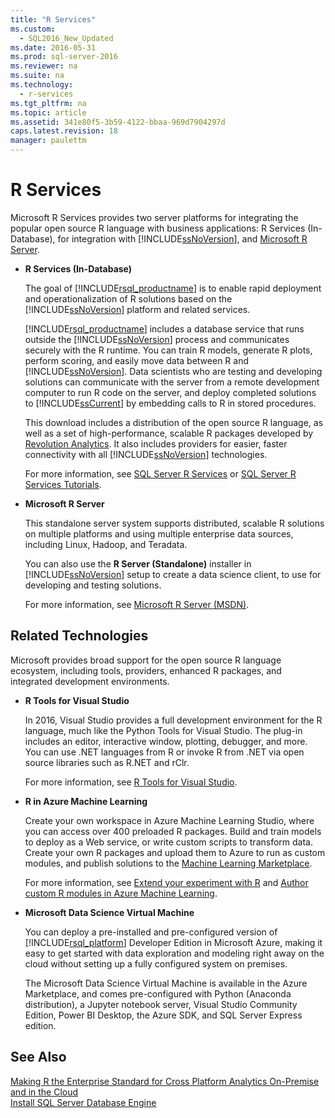 ```yaml
---
title: "R Services"
ms.custom: 
  - SQL2016_New_Updated
ms.date: 2016-05-31
ms.prod: sql-server-2016
ms.reviewer: na
ms.suite: na
ms.technology: 
  - r-services
ms.tgt_pltfrm: na
ms.topic: article
ms.assetid: 341e80f5-3b59-4122-bbaa-969d7904297d
caps.latest.revision: 18
manager: paulettm
---
```

# R Services
Microsoft R Services provides two server platforms for integrating the popular open source R language with business applications: R Services (In-Database), for integration with [!INCLUDE[ssNoVersion](../../Topics/TopicNameContainA/tokens/ssNoVersion_md.md)], and [Microsoft R Server](https://msdn.microsoft.com/microsoft-r/index).  
  
-   **R Services (In-Database)**  
  
     The goal of [!INCLUDE[rsql_productname](../../Topics/TopicNameContainA/tokens/rsql_productname_md.md)] is to enable rapid deployment and operationalization of R solutions based on the [!INCLUDE[ssNoVersion](../../Topics/TopicNameContainA/tokens/ssNoVersion_md.md)] platform and related services.  
  
     [!INCLUDE[rsql_productname](../../Topics/TopicNameContainA/tokens/rsql_productname_md.md)] includes a database service that runs outside the [!INCLUDE[ssNoVersion](../../Topics/TopicNameContainA/tokens/ssNoVersion_md.md)] process and communicates securely with the R runtime. You can train R models, generate R plots, perform scoring, and easily move data between R and [!INCLUDE[ssNoVersion](../../Topics/TopicNameContainA/tokens/ssNoVersion_md.md)]. Data scientists who are testing and developing solutions can communicate with the server from a remote development computer to run R code on the server, and deploy completed solutions to [!INCLUDE[ssCurrent](../../Topics/TopicNameContainA/tokens/ssCurrent_md.md)] by embedding calls to R in stored procedures.  
  
     This download includes a distribution of the open source R language, as well as a set of high-performance, scalable R packages developed by [Revolution Analytics](http://www.revolutionanalytics.com/revolution-r-enterprise-scaler). It also includes providers for easier, faster connectivity with all [!INCLUDE[ssNoVersion](../../Topics/TopicNameContainA/tokens/ssNoVersion_md.md)] technologies.  
  
     For more information, see [SQL Server R Services](../../Topics/TopicNameNotContainA/SQL-Server-R-Services.md) or [SQL Server R Services Tutorials](assetId:///5ccc75f6-6703-47d9-b879-9a740569b45e).  
  
-   **Microsoft R Server**  
  
     This standalone server system supports distributed, scalable R solutions on multiple platforms and using multiple enterprise data sources, including Linux, Hadoop, and Teradata.  
  
     You can also use the **R Server (Standalone)** installer in [!INCLUDE[ssNoVersion](../../Topics/TopicNameContainA/tokens/ssNoVersion_md.md)] setup to create a data science client, to use for developing and testing solutions.  
  
     For more information, see [Microsoft R Server (MSDN)](https://msdn.microsoft.com/microsoft-r/index).  
  
## Related Technologies  
 Microsoft provides broad support for the open source R language ecosystem, including tools, providers, enhanced R packages, and integrated development environments.  
  
-   **R Tools for Visual Studio**  
  
     In 2016, Visual Studio provides a full development environment for the R language, much like the Python Tools for Visual Studio. The plug-in includes an editor, interactive window, plotting, debugger, and more. You can use .NET languages from R or invoke R from .NET via open source libraries such as R.NET and rClr.  
  
     For more information, see [R Tools for Visual Studio](https://www.visualstudio.com/en-us/features/rtvs-vs.aspx).  
  
-   **R in Azure Machine Learning**  
  
     Create your own workspace in Azure Machine Learning Studio, where you can access over 400 preloaded R packages. Build and train models to deploy as a Web service, or write custom scripts to transform data. Create your own R packages and upload them to Azure to run as custom modules, and publish solutions to the [Machine Learning Marketplace](http://datamarket.azure.com/browse/data?category=machine-learning).  
  
     For more information, see [Extend your experiment with R](https://azure.microsoft.com/documentation/articles/machine-learning-extend-your-experiment-with-r/) and [Author custom R modules in Azure Machine Learning](https://azure.microsoft.com/documentation/articles/machine-learning-custom-r-modules/).  
  
-   **Microsoft Data Science Virtual Machine**  
  
     You can deploy a pre-installed and pre-configured version of [!INCLUDE[rsql_platform](../../Topics/TopicNameNotContainA/tokens/rsql_platform_md.md)] Developer Edition in Microsoft Azure, making it easy to get started with data exploration and modeling right away on the cloud without setting up a fully configured system on premises.  
  
     The Microsoft Data Science  Virtual Machine is available in the Azure Marketplace, and comes pre-configured with Python (Anaconda distribution), a Jupyter notebook server, Visual Studio Community Edition, Power BI Desktop, the Azure SDK, and SQL Server Express edition.  
  
## See Also  
 [Making R the Enterprise Standard for Cross Platform Analytics On-Premise and in the Cloud](http://blogs.technet.com/b/machinelearning/archive/2016/01/12/making-r-the-enterprise-standard-for-cross-platform-analytics-both-on-premises-and-in-the-cloud.aspx)   
 [Install SQL Server Database Engine](../../Topics/TopicNameNotContainA/Install-SQL-Server-Database-Engine.md)